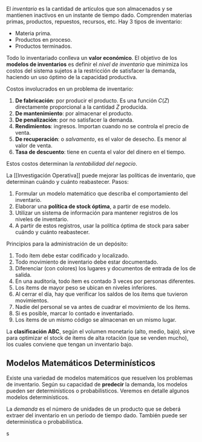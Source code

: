 El *inventario* es la cantidad de artículos que son almacenados y se mantienen inactivos en un instante de tiempo dado. Comprenden materias primas, productos, repuestos, recursos, etc. Hay 3 tipos de inventario:

- Materia prima.
- Productos en proceso.
- Productos terminados.

Todo lo inventariado conlleva un **valor económico**. El objetivo de los **modelos de inventarios** es definir el *nivel de inventario* que minimiza los costos del sistema sujetos a la restricción de satisfacer la demanda, haciendo un uso óptimo de la capacidad productiva.

Costos involucrados en un problema de inventario:

1. **De fabricación**: por producir el producto. Es una función $C(Z)$ directamente proporcional a la cantidad $Z$ producida.
2. **De mantenimiento**: por almacenar el producto.
3. **De penalización**: por no satisfacer la demanda.
4. **Rendimientos**: ingresos. Importan cuando no se controla el precio de venta.
5. **De recuperación**: o *salvamento*, es el valor de desecho. Es menor al valor de venta.
6. **Tasa de descuento**: tiene en cuenta el valor del dinero en el tiempo.

Estos costos determinan la *rentabilidad del negocio*.

La [[Investigación Operativa]] puede mejorar las políticas de inventario, que determinan cuándo y cuánto reabastecer. Pasos:

1. Formular un modelo matemático que describa el comportamiento del inventario.
2. Elaborar una **política de stock óptima**, a partir de ese modelo.
3. Utilizar un sistema de información para mantener registros de los niveles de inventario.
4. A partir de estos registros, usar la política óptima de stock para saber cuándo y cuánto reabastecer.

Principios para la administración de un depósito:

1. Todo ítem debe estar codificado y localizado.
2. Todo movimiento de inventario debe estar documentado.
3. Diferenciar (con colores) los lugares y documentos de entrada de los de salida.
4. En una auditoría, todo ítem es contado 3 veces por personas diferentes.
5. Los ítems de mayor peso se ubican en niveles inferiores.
6. Al cerrar el día, hay que verificar los saldos de los ítems que tuvieron movimientos.
7. Nadie del personal se va antes de cuadrar el movimiento de los ítems.
8. Si es posible, marcar lo contado e inventariado.
9. Los ítems de un mismo código se almacenan en un mismo lugar.

La **clasificación ABC**, según el volumen monetario (alto, medio, bajo), sirve para optimizar el stock de ítems de alta rotación (que se venden mucho), los cuales conviene que tengan un inventario bajo.

## Modelos Matemáticos Determinísticos

Existe una variedad de modelos matemáticos que resuelven los problemas de inventario. Según su capacidad de **predecir** la demanda, los modelos pueden ser determinísticos o probabilísticos. Veremos en detalle algunos modelos determinísticos.

La *demanda* es el número de unidades de un producto que se deberá extraer del inventario en un período de tiempo dado. También puede ser determinística o probabilística.

s